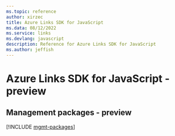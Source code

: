 ```yaml
---
ms.topic: reference
author: xirzec
title: Azure Links SDK for JavaScript
ms.data: 08/12/2022
ms.service: links
ms.devlang: javascript
description: Reference for Azure Links SDK for JavaScript
ms.author: jeffish
---
```

# Azure Links SDK for JavaScript - preview

## Management packages - preview
[!INCLUDE [mgmt-packages](links-mgmt-index.md)]